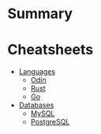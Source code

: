 # Summary

# Cheatsheets
- [Languages]()
    - [Odin](./lang/odin/cheatsheet.md)
    - [Rust](./lang/rust/cheatsheet.md)
    - [Go](./lang/go/cheatsheet.md)
- [Databases]()
    - [MySQL](./db/mysql/cheatsheet.md)
    - [PostgreSQL](./db/postgres/cheatsheet.md)